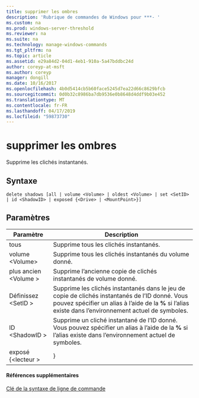 ```yaml
---
title: supprimer les ombres
description: 'Rubrique de commandes de Windows pour ***- '
ms.custom: na
ms.prod: windows-server-threshold
ms.reviewer: na
ms.suite: na
ms.technology: manage-windows-commands
ms.tgt_pltfrm: na
ms.topic: article
ms.assetid: e29a84d2-04d1-4eb1-910a-5a47bddbc24d
author: coreyp-at-msft
ms.author: coreyp
manager: dongill
ms.date: 10/16/2017
ms.openlocfilehash: 4b0d5414cb5b60face5245d7ea22d66c8629bfcb
ms.sourcegitcommit: 0d0b32c8986ba7db9536e0b8648d4ddf9b03e452
ms.translationtype: MT
ms.contentlocale: fr-FR
ms.lasthandoff: 04/17/2019
ms.locfileid: "59873730"
---
```

# <a name="delete-shadows"></a>supprimer les ombres



Supprime les clichés instantanés.

## <a name="syntax"></a>Syntaxe

```
delete shadows [all | volume <Volume> | oldest <Volume> | set <SetID> | id <ShadowID> | exposed {<Drive> | <MountPoint>}]
```

## <a name="parameters"></a>Paramètres

|Paramètre|Description|
|---------|-----------|
|tous|Supprime tous les clichés instantanés.|
|volume \<Volume>|Supprime tous les clichés instantanés du volume donné.|
|plus ancien \<Volume >|Supprime l’ancienne copie de clichés instantanés de volume donné.|
|Définissez \<SetID >|Supprime les clichés instantanés dans le jeu de copie de clichés instantanés de l’ID donné. Vous pouvez spécifier un alias à l’aide de la **%** si l’alias existe dans l’environnement actuel de symboles.|
|ID \<ShadowID >|Supprime un cliché instantané de l’ID donné. Vous pouvez spécifier un alias à l’aide de la **%** si l’alias existe dans l’environnement actuel de symboles.|
|exposé {\<lecteur > | <MountPoint>}|Supprime le cliché instantané exposé au niveau du point de montage ou de lettre de lecteur spécifié. Spécifier les points de montage comme c:\mountPoint ou par la lettre de lecteur comme p:.|

#### <a name="additional-references"></a>Références supplémentaires

[Clé de la syntaxe de ligne de commande](command-line-syntax-key.md)